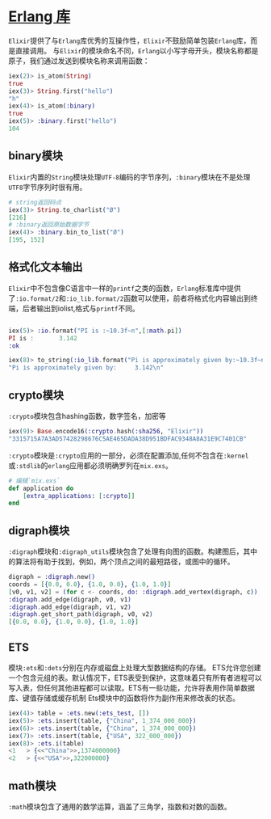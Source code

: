 # [Erlang 库](https://github.com/elixir-lang/elixir/blob/v1.17.2/lib/elixir/pages/getting-started/erlang-libraries.md#L1)

`Elixir`提供了与`Erlang`库优秀的互操作性，`Elixir`不鼓励简单包装`Erlang`库，而是直接调用。
与`Elixir`的模块命名不同，`Erlang`以小写字母开头，模块名称都是原子，我们通过发送到模块名称来调用函数：

```elixir
iex(2)> is_atom(String)
true
iex(3)> String.first("hello")
"h"
iex(4)> is_atom(:binary)
true
iex(5)> :binary.first("hello")
104
```

## binary模块

`Elixir`内置的`String`模块处理`UTF-8`编码的字节序列，`:binary`模块在不是处理`UTF8`字节序列时很有用。

```elixir
# string返回码点
iex(3)> String.to_charlist("Ø")
[216]
# :binary返回原始数据字节
iex(4)> :binary.bin_to_list("Ø")
[195, 152]
```

## 格式化文本输出

`Elixir`中不包含像C语言中一样的`printf`之类的函数，`Erlang`标准库中提供了`:io.format/2`和`:io_lib.format/2`函数可以使用，前者将格式化内容输出到终端，后者输出到iolist,格式与`printf`不同。

```elixir

iex(5)> :io.format("PI is :~10.3f~n",[:math.pi])
PI is :       3.142
:ok

iex(8)> to_string(:io_lib.format("Pi is approximately given by:~10.3f~n", [:math.pi]))
"Pi is approximately given by:     3.142\n"
```

## crypto模块

`:crypto`模块包含hashing函数，数字签名，加密等

```elixir
iex(9)> Base.encode16(:crypto.hash(:sha256, "Elixir"))
"3315715A7A3AD57428298676C5AE465DADA38D951BDFAC9348A8A31E9C7401CB"
```

`:crypto`模块是`:crypto`应用的一部分，必须在配置添加,任何不包含在`:kernel`或`:stdlib`的`erlang`应用都必须明确罗列在`mix.exs`。

```elixir
# 编辑`mix.exs`
def application do
    [extra_applications: [:crypto]]
end
```

## digraph模块

`:digraph`模块和`:digraph_utils`模块包含了处理有向图的函数。构建图后，其中的算法将有助于找到，例如，两个顶点之间的最短路径，或图中的循环。

```elixir
digraph = :digraph.new()
coords = [{0.0, 0.0}, {1.0, 0.0}, {1.0, 1.0}]
[v0, v1, v2] = (for c <- coords, do: :digraph.add_vertex(digraph, c))
:digraph.add_edge(digraph, v0, v1)
:digraph.add_edge(digraph, v1, v2)
:digraph.get_short_path(digraph, v0, v2)
[{0.0, 0.0}, {1.0, 0.0}, {1.0, 1.0}]
```

## ETS

模块`:ets`和`:dets`分别在内存或磁盘上处理大型数据结构的存储。
ETS允许您创建一个包含元组的表。默认情况下，ETS表受到保护，这意味着只有所有者进程可以写入表，但任何其他进程都可以读取。ETS有一些功能，允许将表用作简单数据库、键值存储或缓存机制
Ets模块中的函数将作为副作用来修改表的状态。

```elixir
iex(4)> table = :ets.new(:ets_test, [])
iex(5)> :ets.insert(table, {"China", 1_374_000_000})
iex(6)> :ets.insert(table, {"China", 1_374_000_000})
iex(7)> :ets.insert(table, {"USA", 322_000_000})
iex(8)> :ets.i(table)
<1   > {<<"China">>,1374000000}
<2   > {<<"USA">>,322000000}

```

## math模块

`:math`模块包含了通用的数学运算，涵盖了三角学，指数和对数的函数。